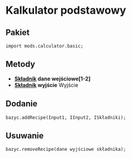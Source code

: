 # Kalkulator podstawowy

## Pakiet
```zenscript
import mods.calculator.basic;
```

## Metody

- **[Składnik](/Vanilla/Variable_Types/IIngredient/) dane wejściowe[1-2]**
- **[Składnik](/Vanilla/Variable_Types/IIngredient/) wyjście** Wyjście </strong>

## Dodanie
```zenscript
bazyc.addRecipe(Input1, IInput2, ISkładniki);
```

## Usuwanie
```zenscript
bazyc.removeRecipe(dane wyjściowe składnika);
```
